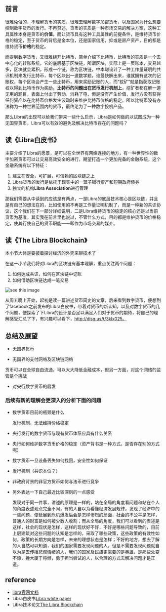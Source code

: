## 前言

很难免俗的，不理解货币的实质，很难去理解数字加密货币，以及国家为什么想要控制数字货币的发行。不再赘述，货币的实质是一种市场交易的解决方案，这种工具属性本身是货币的**价值**，而让货币具有这种工具属性的前提条件，是维持货币价格的稳定，至于货币的背后是金本位，还是国家信用，抑或是房产资产，目的都是维持货币**价格**的稳定。

而提到数字货币，又很难绕开比特币，简单介绍下比特币，比特币的实质是一个去中心化的转账系统，它的底层基于区块链，所谓区块，实际上是一页账本，交易越多，区块就会累积，形成一个链，称为区块链，中本聪设计了一种工作量证明的共识机制来发行比特币，每个区块出一道数学题，谁最快解出来，谁就拥有这次的记账权，每个区块会产生一些比特币，用来奖励记账的人，而“挖矿”就是指获取记账权以得到比特币作为奖励。**比特币的问题出在货币发行机制上**，挖矿者都在解一道无用的题目，表面上付出了劳动，消耗了电，但是没有产生价值，发行方没有获得任何资产以在比特币价格发生波动时来维护比特币价格的稳定。所以比特币没有办法称为一种世界范围内的货币，最终沦为了一种数字投机产品。

那么Libra的出现可以给我们带来一些什么启示，Libra是如何做的以试图成为一种无国界货币，Libra可以有效的避免及解决比特币存在的问题吗？

## 读《Libra白皮书》

主要介绍了Libra的愿景，是可以在全世界有网络连接的地方，有一种世界性的数字加密货币可以让交易高效安全的进行，期望打造一个更加完备的金融系统，这个金融系统有以下特征：

1. 建立在安全，可扩展，可信赖的区块链之上
2. Libra货币的发行是依托于现实中的一篮子银行资产和短期政府债券
3. 独立的机构**Libra Association**进行管理

那我们需要从中读到的应该是有两点，一是Libra的底层技术核心是区块链，并且是有自己的想法在的，比如使用的不再是工作量证明机制了，而是一种新的共识协议，这个我们在下一部分详细说明，二是Libra维持货币的稳定的核心还是以当前货币为基准，其实我在前言里也说过，不管什么方式，目的都是维护货币的价格稳定，使其行使自己的货币职能——即作为市场交易的媒介。

## 读《The Libra Blockchain》

本小节大体是要披着探讨经济的外壳来聊技术了

在这一小节我们将对Libra的区块链有基本理解，重点关注两个问题：

1. 如何达成共识，如何在区块链中记账
2. 如何借助区块链达成一笔交易









![see this image](https://developers.libra.org/docs/assets/illustrations/transactions.svg)









从周五晚上开始，起初是读一篇讲述货币简史的文章，后来看到数字货币，便想到了facebook之前发布的Libra白皮书，带着对货币的新认知，以及对数字货币的几个问题，便探索了下Libra的设计是否足以满足人们对于货币的期待，将自己的理解感受汇总了下，有兴趣可以看下，http://disq.us/t/3klx025。



## 总结及展望

- 无国界货币

- 无国界的支付网络及区块链网络

货币可以在全球自由流通，可以大大降低金融成本，但另一方面，对这个网络的监管是个挑战

- 对央行数字货币的启发





### 后续有新的理解会更深入的分析下面的问题

- 数字货币目前的瓶颈是什么

  发行机制，无法维持价格稳定

- 央行发行的数字货币与现有货币体系应具有什么关系

- 央行如何维护数字货币价格的稳定（资产背书是一种方式，是否存在别的方式呢）

- 数字货币一旦设备丢失如何找回，安全性如何保证

- 发行机制（共识本位？）

- 非政府背景的非官方货币如何与法币进行竞争

- 另外表达一下自己最近比较深刻的一点感受

  发现对于同一件事，讲述的原理是一样的，站在全局的角度看问题和站在个人的角度表述观点完全不同，有的人自以为看懂经济发展规律，发现了经济中的一些问题，便延展到危机爆发后会是怎样惨烈的局面，社会的不公平是怎样，普通人的财富是如何被少数人收割；而从全局的角度，我们可以看到的表述是这样，社会的现状是怎样，这样的现状好不好，不好是哪些问题导致的，目前上层建筑对这些问题的认知是怎样的，采取了哪些政策，这些政策的有效性如何，政策的长期方向是怎样，未来的理想状态是怎样；不好的地方，想去了解的人自然可以知道，我们的国家需要发现问题的人，但是不需要发现问题就自以为是去传播悲观情绪的人，我们的国家及民族更需要的是英雄，是那些处变不惊，挽大厦于将倾，勇于担当尝试的人，以合理的方式去解决问题才是正道。

## reference

- [libra官网文档](https://developers.libra.org/docs/welcome-to-libra)
- Libra白皮书[Libra white paper](https://libra.org/en-US/white-paper/#introduction)
- Libra技术论文[The Libra Blockchain](https://developers.libra.org/docs/the-libra-blockchain-paper)